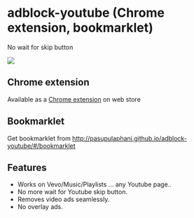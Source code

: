 # adblock-youtube (Chrome extension, bookmarklet)
No wait for skip button

[![](https://raw.githubusercontent.com/pasupulaphani/adblock-youtube/master/promo_content/Skip_YouTube_ADS_forever.png)](http://pasupulaphani.github.io/adblock-youtube/#/)

## Chrome extension
Available as a [Chrome extension](https://chrome.google.com/webstore/detail/adblock-youtube/nlpakdfcpcjfhkonekdojjpnkaaododp) on web store

## Bookmarklet
Get bookmarklet from http://pasupulaphani.github.io/adblock-youtube/#/bookmarklet

## Features
- Works on Vevo/Music/Playlists ... any Youtube page..
- No more wait for Youtube skip button.
- Removes video ads seamlessly.
- No overlay ads.

